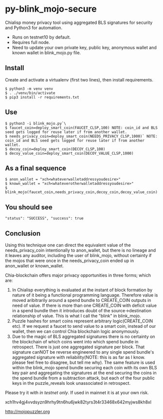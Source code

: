# py-blink_mojo-secure
Chialisp money privacy tool using aggregated BLS signatures for security and Python3 for automation.

* Runs on testnet10 by default.
* Requires full node.
* Need to update your own private key, public key, anonymous wallet and known wallet in blink_mojo.py file.


Install
-------

Create and activate a virtualenv (first two lines), then install requirements.

```
$ python3 -m venv venv
$ . ./venv/bin/activate
$ pip3 install -r requirements.txt
```

Use
-------
```
$ python3 -i blink_mojo.py`\
$ faucet_coin=deploy_smart_coin(FAUCET_CLSP,100) NOTE: coin_id and BLS seed gets logged for reuse later if from another wallet.
$ needs_privacy_coin=deploy_smart_coin(NEEDS_PRIVACY_CLSP,1000)` NOTE: coin_id and BLS seed gets logged for reuse later if from another wallet.
$ decoy_coin=deploy_smart_coin(DECOY_CLSP,100)
$ decoy_value_coin=deploy_smart_coin(DECOY_VALUE_CLSP,1000)
```

As a final sequence
------
```
$ anon_wallet = "xch<whateverwalletaddressyoudesire>"
$ known_wallet = "xch<whateverotherwalletaddressyoudesire>"
$ blink_mojo(faucet_coin,needs_privacy_coin,decoy_coin,decoy_value_coin)
```   
   
You should see
--------

`"status": "SUCCESS",
 "success": true`
 
Conclusion
---------

Using this technique one can direct the equivalent value of the needs_privacy_coin intentionally to anon_wallet, but there is no lineage and it leaves any auditor, including the user of blink_mojo, without certainty if the mojos that were once in the needs_privacy_coin ended up in anon_wallet or known_wallet. 

Chia-blockchain offers major privacy opportunities in three forms; which are:
1) In Chialisp everything is evaluated at the instant of block formation by nature of it being a functional programming language. Therefore value is moved aribitrarily around a spend bundle to CREATE_COIN outputs in need of value. If there is more than one CREATE_COIN with deficit value in a spend bundle then it introduces doubt of the source->destination relationship of value. This is what I call the "blink" in blink_mojo.
2) Puzzle hashes for smart coins represent arbitrary logic(CREATE_COIN etc). If we request a faucet to send value to a smart coin, instead of our wallet, then we can control Chia blockchain logic anonymously.
4) Due to the magic of BLS aggregated signatures there is no certainty on the blockchain of which coins went into which spend bundle in retrospect. There is just one aggregated signature per block. That signature canNOT be reverse engineered to any single spend bundle's aggregated signature with reliability(NOTE: this is as far as I know. please feel free to disagree, but tell me why). The same feature is used within the blink_mojo spend bundle securing each coin with its own BLS key pair and aggregating the signatures at the end securing the coins in the spend bundle from a subtraction attack, but each of the four public keys in the puzzle_reveals look unassociated in retrospect.  

Please try it with _in testnet only_. If used in mainnet it is at your own risk.

xch1hv4gj4vvdsyzn9hrhy9tn6hu6jwk82tyrs3t4r33468x642myjws8kh8xl

http://mojopuzzler.org

